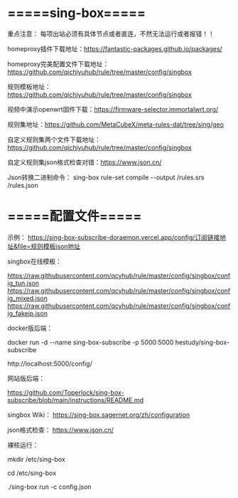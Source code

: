 # =====sing-box=====

重点注意：
每项出站必须有具体节点或者直连，不然无法运行或者报错！！

homeproxy插件下载地址：https://fantastic-packages.github.io/packages/

homeproxy完美配置文件下载地址：https://github.com/qichiyuhub/rule/tree/master/config/singbox

规则模板地址：https://github.com/qichiyuhub/rule/tree/master/config/singbox

视频中演示openwrt固件下载：https://firmware-selector.immortalwrt.org/

规则集地址：https://github.com/MetaCubeX/meta-rules-dat/tree/sing/geo

自定义规则集两个文件下载地址：https://github.com/qichiyuhub/rule/tree/master/config/singbox

自定义规则集json格式检查对错：https://www.json.cn/

Json转换二进制命令：
sing-box rule-set compile --output /rules.srs /rules.json

# =====配置文件=====
示例：
https://sing-box-subscribe-doraemon.vercel.app/config/订阅链接地址&file=规则模板json地址

singbox在线模板：

https://raw.githubusercontent.com/qcyhub/rule/master/config/singbox/config_tun.json
https://raw.githubusercontent.com/qcyhub/rule/master/config/singbox/config_mixed.json
https://raw.githubusercontent.com/qcyhub/rule/master/config/singbox/config_fakeip.json

docker版后端：

docker run -d --name sing-box-subscribe -p 5000:5000 hestudy/sing-box-subscribe

http://localhost:5000/config/

网站版后端：

https://github.com/Toperlock/sing-box-subscribe/blob/main/instructions/README.md

singbox Wiki：
https://sing-box.sagernet.org/zh/configuration

json格式检查：
https://www.json.cn/

裸核运行：

mkdir /etc/sing-box

cd /etc/sing-box

./sing-box run -c config.json
